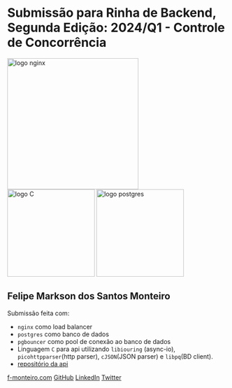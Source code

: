 # Submissão para Rinha de Backend, Segunda Edição: 2024/Q1 - Controle de Concorrência


<img src="https://upload.wikimedia.org/wikipedia/commons/c/c5/Nginx_logo.svg" alt="logo nginx" width="300" height="auto">
<br />
<img src="https://upload.wikimedia.org/wikipedia/commons/1/18/C_Programming_Language.svg" alt="logo C" width="200" height="auto">
<img src="https://upload.wikimedia.org/wikipedia/commons/2/29/Postgresql_elephant.svg" alt="logo postgres" width="200" height="auto">


## Felipe Markson dos Santos Monteiro
Submissão feita com:
- `nginx` como load balancer
- `postgres` como banco de dados
- `pgbouncer` como pool de conexão ao banco de dados
- Linguagem `C` para api utilizando `libiouring` (async-io), `picohttpparser`(http parser), `cJSON`(JSON parser) e `libpq`(BD client).
- [repositório da api](https://github.com/felipemarkson/rinha-backend-q1-2024)

[f-monteiro.com](https://f-monteiro.com/)
[GitHub](https://github.com/felipemarkson)
[LinkedIn](https://www.linkedin.com/in/felipemarkson/)
[Twitter](https://twitter.com/flpmrksn)
